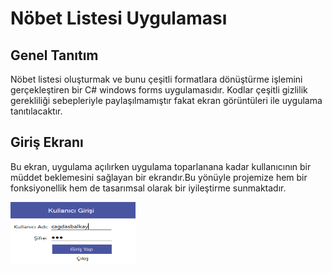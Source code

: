 # Nöbet Listesi Uygulaması

## Genel Tanıtım
Nöbet listesi oluşturmak ve bunu çeşitli formatlara dönüştürme işlemini gerçekleştiren bir C# windows forms uygulamasıdır. Kodlar çeşitli gizlilik gerekliliği sebepleriyle paylaşılmamıştır fakat ekran görüntüleri ile uygulama tanıtılacaktır.

## Giriş Ekranı
<p> Bu ekran, uygulama açılırken uygulama toparlanana kadar kullanıcının bir müddet beklemesini sağlayan bir ekrandır.Bu yönüyle projemize hem bir fonksiyonellik hem de tasarımsal olarak bir iyileştirme sunmaktadır. </p>
<img src = "images/giris.PNG" width = "200" height = "100">
